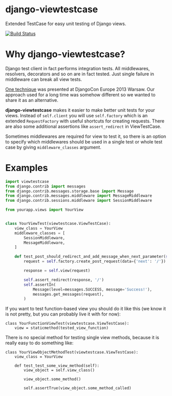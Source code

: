 django-viewtestcase
===================

Extended TestCase for easy unit testing of Django views.

[![Build Status](https://travis-ci.org/sunscrapers/django-viewtestcase.png)](https://travis-ci.org/sunscrapers/django-viewtestcase)

Why django-viewtestcase?
========================
Django test client in fact performs integration tests. All middlewares, resolvers, decorators and so on are in fact
tested. Just single failure in middleware can break all view tests.

[One technique](http://tech.novapost.fr/static/images/slides/djangocon-europe-2013-unit-test-class-based-views.html)
was presented at DjangoCon Europe 2013 Warsaw. Our approach used for a long time was somehow different so we wanted
to share it as an alternative.

**django-viewtestcase** makes it easier to make better unit tests for your views. Instead of `self.client` you will use
`self.factory` which is an extended `RequestFactory` with useful shortcuts for creating requests. There are also some
additional assertions like `assert_redirect` in ViewTestCase.

Sometimes middlewares are required for view to test it, so there is an option to specify which middlewares
should be used in a single test or whole test case by giving `middleware_classes` argument.

Examples
========

```python
import viewtestcase
from django.contrib import messages
from django.contrib.messages.storage.base import Message
from django.contrib.messages.middleware import MessageMiddleware
from django.contrib.sessions.middleware import SessionMiddleware

from yourapp.views import YourView


class YourViewTest(viewtestcase.ViewTestCase):
    view_class = YourView
    middleware_classes = [
        SessionMiddleware,
        MessageMiddleware,
    ]

    def test_post_should_redirect_and_add_message_when_next_parameter(self):
        request = self.factory.create_post_request(data={'next': '/'})

        response = self.view(request)

        self.assert_redirect(response, '/')
        self.assertIn(
            Message(level=messages.SUCCESS, message='Success!'),
            messages.get_messages(request),
        )
```

If you want to test function-based view you should do it like this (we know it is not pretty, but you can probably
live it with for now):
```
class YourFunctionViewTest(viewtestcase.ViewTestCase):
    view = staticmethod(tested_view_function)
```

There is no special method for testing single view methods, because it is really easy to do something like:
```
class YourViewObjectMethodTest(viewtestcase.ViewTestCase):
    view_class = YourView

    def test_test_some_view_method(self):
        view_object = self.view_class()

        view_object.some_method()

        self.assertTrue(view_object.some_method_called)
```